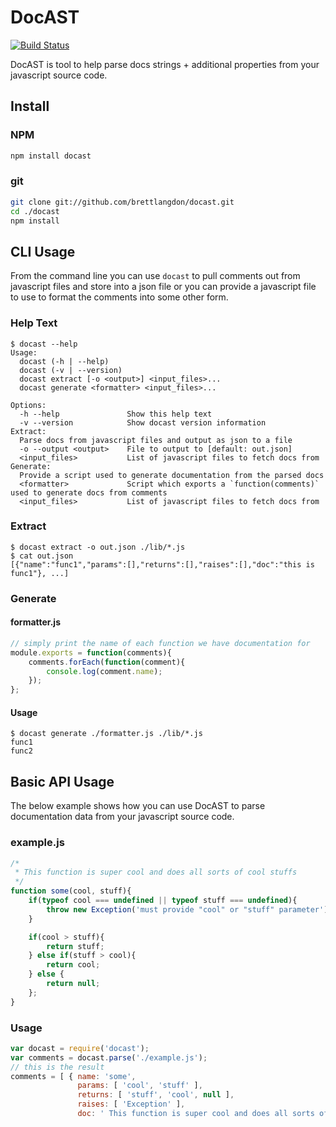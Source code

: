 DocAST
======

[![Build Status](https://travis-ci.org/brettlangdon/docast.svg?branch=master)](https://travis-ci.org/brettlangdon/docast)

DocAST is tool to help parse docs strings + additional properties from your
javascript source code.

## Install
### NPM
```bash
npm install docast
```

### git
```bash
git clone git://github.com/brettlangdon/docast.git
cd ./docast
npm install
```

## CLI Usage
From the command line you can use `docast` to pull comments out from javascript
files and store into a json file or you can provide a javascript file to use to
format the comments into some other form.

### Help Text
```
$ docast --help
Usage:
  docast (-h | --help)
  docast (-v | --version)
  docast extract [-o <output>] <input_files>...
  docast generate <formatter> <input_files>...

Options:
  -h --help               Show this help text
  -v --version            Show docast version information
Extract:
  Parse docs from javascript files and output as json to a file
  -o --output <output>    File to output to [default: out.json]
  <input_files>           List of javascript files to fetch docs from
Generate:
  Provide a script used to generate documentation from the parsed docs
  <formatter>             Script which exports a `function(comments)` used to generate docs from comments
  <input_files>           List of javascript files to fetch docs from
```

### Extract
```
$ docast extract -o out.json ./lib/*.js
$ cat out.json
[{"name":"func1","params":[],"returns":[],"raises":[],"doc":"this is func1"}, ...]
```

### Generate
#### formatter.js
```javascript
// simply print the name of each function we have documentation for
module.exports = function(comments){
    comments.forEach(function(comment){
        console.log(comment.name);
    });
};
```

#### Usage
```
$ docast generate ./formatter.js ./lib/*.js
func1
func2
```

## Basic API Usage
The below example shows how you can use DocAST to parse documentation data from
your javascript source code.

### example.js
```javascript
/*
 * This function is super cool and does all sorts of cool stuffs
 */
function some(cool, stuff){
    if(typeof cool === undefined || typeof stuff === undefined){
        throw new Exception('must provide "cool" or "stuff" parameter');
    }

    if(cool > stuff){
        return stuff;
    } else if(stuff > cool){
        return cool;
    } else {
        return null;
    };
}
```

### Usage
```javascript
var docast = require('docast');
var comments = docast.parse('./example.js');
// this is the result
comments = [ { name: 'some',
               params: [ 'cool', 'stuff' ],
               returns: [ 'stuff', 'cool', null ],
               raises: [ 'Exception' ],
               doc: ' This function is super cool and does all sorts of cool stuffs\n ' } ]
```
